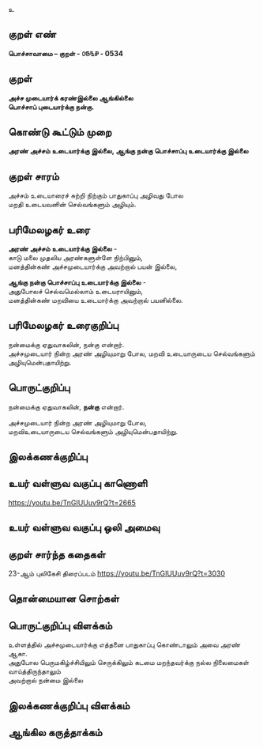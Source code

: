 உ

## குறள் எண் 

**பொச்சாவாமை  – குறள் - ௦௫௩௪ - 0534**  

## குறள் 

**அச்ச முடையார்க் கரண்இல்லை ஆங்கில்லை  
பொச்சாப் புடையார்க்கு நன்கு.**

## கொண்டு கூட்டும் முறை

**அரண் அச்சம் உடையார்க்கு இல்லை, ஆங்கு நன்கு பொச்சாப்பு உடையார்க்கு இல்லை**

## குறள் சாரம் 

அச்சம் உடையாரைச் சுற்றி நிற்கும் பாதுகாப்பு அழிவது போல  
மறதி உடையவனின் செல்வங்களும் அழியும்.  

## பரிமேலழகர் உரை

**அரண் அச்சம் உடையார்க்கு இல்லை** -  
காடு மலை முதலிய அரண்களுள்ளே நிற்பினும்,  
மனத்தின்கண் அச்சமுடையார்க்கு அவற்றால் பயன் இல்லை,  

**ஆங்கு நன்கு பொச்சாப்பு உடையார்க்கு இல்லை** -  
அதுபோலச் செல்வமெல்லாம் உடையராயினும்,  
மனத்தின்கண் மறவியை உடையார்க்கு அவற்றால் பயனில்லை. 

## பரிமேலழகர் உரைகுறிப்பு   

நன்மைக்கு ஏதுவாகலின், நன்கு என்றார்.  
அச்சமுடையார் நின்ற அரண் அழியுமாறு போல, மறவி உடையாருடைய செல்வங்களும் அழியுமென்பதாயிற்று.    

## பொருட்குறிப்பு 

நன்மைக்கு ஏதுவாகலின், **நன்கு** என்றார்.  

அச்சமுடையார் நின்ற அரண் அழியுமாறு போல,  
மறவிஉடையாருடைய செல்வங்களும் அழியுமென்பதாயிற்று.    

## இலக்கணக்குறிப்பு  


## உயர் வள்ளுவ வகுப்பு காணொளி

https://youtu.be/TnGIUUuv9rQ?t=2665

## உயர் வள்ளுவ வகுப்பு ஒலி அமைவு 

 
## குறள் சார்ந்த கதைகள் 

23-ஆம் புலிகேசி திரைப்படம்  https://youtu.be/TnGIUUuv9rQ?t=3030

## தொன்மையான சொற்கள்


## பொருட்குறிப்பு விளக்கம்

உள்ளத்தில் அச்சமுடையார்க்கு எத்தனை பாதுகாப்பு கொண்டாலும் அவை அரண் ஆகா.   
அதுபோல பெருமகிழ்ச்சியிலும் செருக்கிலும் கடமை மறந்தவர்க்கு நல்ல நிலைமைகள் வாய்த்திருந்தாலும்   
அவற்றால் நன்மை இல்லை

## இலக்கணக்குறிப்பு விளக்கம்


## ஆங்கில கருத்தாக்கம் 


